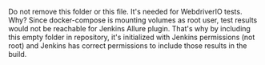 Do not remove this folder or this file. It's needed for WebdriverIO tests. Why? Since docker-compose is mounting volumes as root user, test results would not be reachable for Jenkins Allure plugin. That's why by including this empty folder in repository, it's initialized with Jenkins permissions (not root) and Jenkins has correct permissions to include those results in the build.